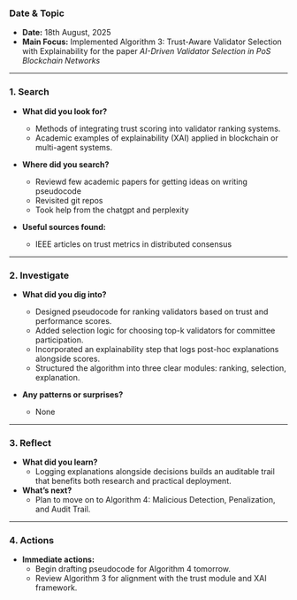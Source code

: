 ### Date & Topic

- **Date:** 18th August, 2025 
- **Main Focus:** Implemented Algorithm 3: Trust-Aware Validator Selection with Explainability for the paper *AI-Driven Validator Selection in PoS Blockchain Networks*

---

### 1. Search

- **What did you look for?**  
  - Methods of integrating trust scoring into validator ranking systems.
  - Academic examples of explainability (XAI) applied in blockchain or multi-agent systems.


- **Where did you search?**  
  - Reviewd few academic papers for getting ideas on writing pseudocode
  - Revisited git repos
  - Took help from the chatgpt and perplexity
  

- **Useful sources found:** 
    - IEEE articles on trust metrics in distributed consensus
    

---

### 2. Investigate

- **What did you dig into?**  
  - Designed pseudocode for ranking validators based on trust and performance scores.
  - Added selection logic for choosing top-k validators for committee participation.
  - Incorporated an explainability step that logs post-hoc explanations alongside scores.
  - Structured the algorithm into three clear modules: ranking, selection, explanation.
  

- **Any patterns or surprises?**  
  - None
  
  

---

### 3. Reflect

- **What did you learn?**  
  - Logging explanations alongside decisions builds an auditable trail that benefits both research and practical deployment.
- **What’s next?**  
  - Plan to move on to Algorithm 4: Malicious Detection, Penalization, and Audit Trail.
  
  

---

### 4. Actions

- **Immediate actions:**  
  - Begin drafting pseudocode for Algorithm 4 tomorrow.
  - Review Algorithm 3 for alignment with the trust module and XAI framework.